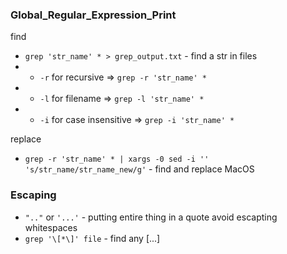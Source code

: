 ### Global_Regular_Expression_Print

find
- `grep 'str_name' * > grep_output.txt` - find a str in files
 - + `-r` for recursive => `grep -r 'str_name' *`
 - + `-l` for filename => `grep -l 'str_name' *`
 - + `-i` for case insensitive => `grep -i 'str_name' *`

replace
- `grep -r 'str_name' * | xargs -0 sed -i '' 's/str_name/str_name_new/g'` - find and replace MacOS
 
### Escaping
- `".."` or `'...'` - putting entire thing in a quote avoid escapting whitespaces
- `grep '\[*\]' file` - find any [...] 
